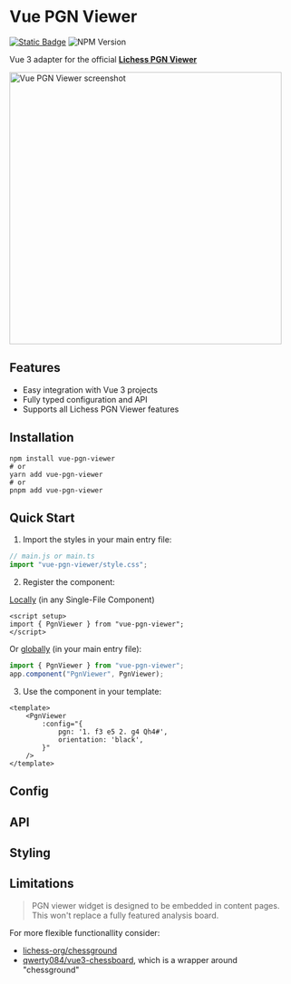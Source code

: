 # Vue PGN Viewer

<a href="https://dragunovartem99.github.io/vue-pgn-viewer" target="_blank"><img alt="Static Badge" src="https://img.shields.io/badge/Watch_Live_Demo-red"></a>
<img alt="NPM Version" src="https://img.shields.io/npm/v/vue-pgn-viewer?color=orange">

Vue 3 adapter for the official [**Lichess PGN Viewer**](https://github.com/lichess-org/pgn-viewer)

<img src="https://github.com/user-attachments/assets/0c057310-1400-40eb-82b1-ed740a641b90" width="480" alt="Vue PGN Viewer screenshot" >

## Features

- Easy integration with Vue 3 projects
- Fully typed configuration and API
- Supports all Lichess PGN Viewer features

## Installation

```shell
npm install vue-pgn-viewer
# or
yarn add vue-pgn-viewer
# or
pnpm add vue-pgn-viewer
```

## Quick Start

1. Import the styles in your main entry file:

```js
// main.js or main.ts
import "vue-pgn-viewer/style.css";
```

2. Register the component:

[Locally](https://vuejs.org/guide/components/registration.html#local-registration) (in any Single-File Component)

```vue
<script setup>
import { PgnViewer } from "vue-pgn-viewer";
</script>
```

Or [globally](https://vuejs.org/guide/components/registration.html#global-registration) (in your main entry file):

```js
import { PgnViewer } from "vue-pgn-viewer";
app.component("PgnViewer", PgnViewer);
```

3. Use the component in your template:

```vue
<template>
    <PgnViewer
        :config="{
            pgn: '1. f3 e5 2. g4 Qh4#',
            orientation: 'black',
        }"
    />
</template>
```

## Config

## API

## Styling

## Limitations

> PGN viewer widget is designed to be embedded in content pages.  
> This won't replace a fully featured analysis board.

For more flexible functionallity consider:

- [lichess-org/chessground](https://github.com/lichess-org/chessground)
- [qwerty084/vue3-chessboard](https://github.com/qwerty084/vue3-chessboard), which is a wrapper around "chessground"
